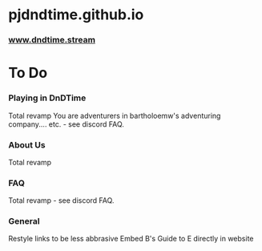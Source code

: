 # pjdndtime.github.io
### www.dndtime.stream

# To Do

### Playing in DnDTime
Total revamp
You are adventurers in bartholoemw's adventuring company.... etc.  - see discord FAQ.
		
### About Us
Total revamp
	
### FAQ
Total revamp - see discord FAQ.

### General
Restyle links to be less abbrasive
Embed B's Guide to E directly in website
